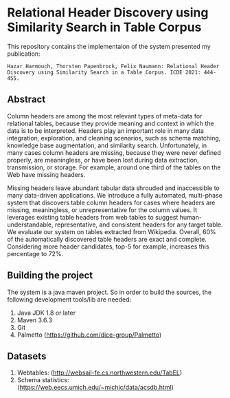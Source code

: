 # Relational Header Discovery using Similarity Search in Table Corpus


This repository contains the implementaion of the system presented my publication:

```
Hazar Harmouch, Thorsten Papenbrock, Felix Naumann: Relational Header Discovery using Similarity Search in a Table Corpus. ICDE 2021: 444-455.
```

## Abstract

Column headers are among the most relevant types of meta-data for relational tables, because they provide meaning and context in which the data is to be interpreted. Headers play an important role in many data integration, exploration, and cleaning scenarios, such as schema matching, knowledge base augmentation, and similarity search. Unfortunately, in many cases column headers are missing, because they were never defined properly, are meaningless, or have been lost during data extraction, transmission, or storage. For example, around one third of the tables on the Web have missing headers.

Missing headers leave abundant tabular data shrouded and inaccessible to many data-driven applications. We introduce a fully automated, multi-phase system that discovers table column headers for cases where headers are missing, meaningless, or unrepresentative for the column values. It leverages existing table headers from web tables to suggest human-understandable, representative, and consistent headers for any target table. We evaluate our system on tables extracted from Wikipedia. Overall, 60% of the automatically discovered table headers are exact and complete. Considering more header candidates, top-5 for example, increases this percentage to 72%.

## Building the project
The system is a java maven project. So in order to build the sources, the following development tools/lib are needed:

1. Java JDK 1.8 or later
2. Maven 3.6.3
3. Git
4. Palmetto (https://github.com/dice-group/Palmetto)


## Datasets
1. Webtables: (http://websail-fe.cs.northwestern.edu/TabEL)
2. Schema statistics: (https://web.eecs.umich.edu/~michjc/data/acsdb.html)
